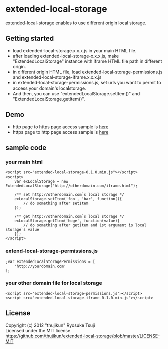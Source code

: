 # extended-local-storage
extended-local-storage enables to use different origin local storage.

## Getting started
* load extended-local-storage.x.x.x.js in your main HTML file.
* after loading extended-local-storage-x.x.x.js, make "ExtendedLocalStorage" instance with iframe HTML file path in different origin.
* in different origin HTML file, load extended-local-storage-permissions.js and extended-local-storage-iframe.x.x.x.js
* in extended-local-storage-permissions.js, set urls you want to permit to access your domain's localstorage.
* And then, you can use "extendedLocalStorage.setItem()" and "ExtendedLocalStorage.getItem()".

## Demo
* http page to https page access sample is [here](http://kabocha.orz.hm/test/extended-local-storage.html)
* https page to http page access sample is [here](https://kabocha.orz.hm/extended-local-storage.html)

## sample code

### your main html
```shell
<script src="extended-local-storage-0.1.0.min.js"></script>
<script>
    var exLocalStorage = new ExtendedLocalStorage("http://otherdomain.com/iframe.html");

    /** set http://otherdomain.com`s local storage */
    exLocalStorage.setItem('foo', 'bar', function(){
        // do something after setItem
    });

    /** get http://otherdomain.com`s local storage */
    exLocalStorage.getItem('hoge', function(value){
        // do something after getItem and 1st argument is local storage`s value
    });
</script>
```
### extend-local-storage-permissions.js
```shell
;var extendedLocalStoragePermissions = [
    'http://yourdomain.com'
];
```
### your other domain file for local storage
```shell
<script src="extended-local-storage-permissions.js"></script>
<script src="extended-local-storage-iframe-0.1.0.min.js"></script>
```

## License
Copyright (c) 2012 "thujikun" Ryosuke Tsuji  
Licensed under the MIT license.  
<https://github.com/thujikun/extended-local-storage/blob/master/LICENSE-MIT>
